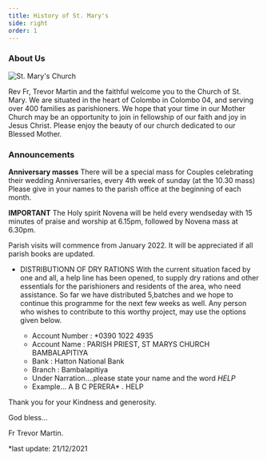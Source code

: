 ```yaml
---
title: History of St. Mary's
side: right
order: 1
---
```


### About Us

![St. Mary's Church](main.jpeg)

Rev Fr, Trevor Martin and the faithful welcome you to the Church of St. Mary. We are situated in the heart of Colombo in Colombo 04, and serving over 400 families as parishioners.   We hope that your time in our Mother Church may be an opportunity to join in fellowship of our faith and joy in Jesus Christ. Please enjoy the beauty of our church dedicated to our Blessed Mother.


### Announcements 


 **Anniversary masses** 
There will be a special mass for Couples celebrating  their wedding  Anniversaries, every 4th week of sunday (at the 10.30 mass) Please give in your names to the parish office at the beginning of each month.

**IMPORTANT**
The Holy spirit Novena will be held every wendseday with 15 minutes of praise and worship at 6.15pm, followed by Novena  mass at 6.30pm.

Parish visits will commence from January 2022. It will be appreciated if all parish books are updated.

- DISTRIBUTIONN  OF  DRY  RATIONS
With the current situation faced by one and all, a help line has been opened, to supply dry rations and other essentials  for the parishioners and residents of the area,  who need assistance. So far we have distributed 5,batches and we hope to continue this programme for the next few weeks as well. Any person who wishes to contribute to this worthy project, may use the options given below.

  * Account Number  : *0390 1022 4935
  * Account Name : PARISH PRIEST, ST MARYS CHURCH BAMBALAPITIYA
  * Bank  : Hatton National Bank
  * Branch  : Bambalapitiya
  * Under Narration....please state your name and the word *HELP*
  * Example... A B C PERERA* . HELP

Thank you for your Kindness and generosity.

God bless...

Fr Trevor Martin.



*last update: 21/12/2021
